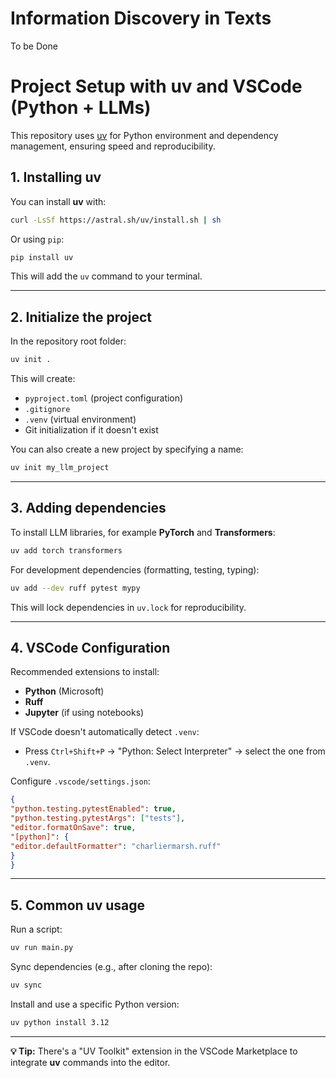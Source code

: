 # Information Discovery in Texts
To be Done

# Project Setup with uv and VSCode (Python + LLMs)

This repository uses [uv](https://github.com/astral-sh/uv) for Python environment and dependency management, ensuring speed and reproducibility.

## 1. Installing uv

You can install **uv** with:
```bash
curl -LsSf https://astral.sh/uv/install.sh | sh
```

Or using `pip`:

```bash
pip install uv
```

This will add the `uv` command to your terminal.

---

## 2. Initialize the project

In the repository root folder:

```bash
uv init .
```

This will create:
- `pyproject.toml` (project configuration)
- `.gitignore`
- `.venv` (virtual environment)
- Git initialization if it doesn't exist

You can also create a new project by specifying a name:

```bash
uv init my_llm_project
```

---

## 3. Adding dependencies

To install LLM libraries, for example **PyTorch** and **Transformers**:

```bash
uv add torch transformers
```

For development dependencies (formatting, testing, typing):

```bash
uv add --dev ruff pytest mypy
```

This will lock dependencies in `uv.lock` for reproducibility.

---

## 4. VSCode Configuration

Recommended extensions to install:
- **Python** (Microsoft)
- **Ruff**
- **Jupyter** (if using notebooks)

If VSCode doesn't automatically detect `.venv`:
- Press `Ctrl+Shift+P` → "Python: Select Interpreter" → select the one from `.venv`.

Configure `.vscode/settings.json`:

```json
{
"python.testing.pytestEnabled": true,
"python.testing.pytestArgs": ["tests"],
"editor.formatOnSave": true,
"[python]": {
"editor.defaultFormatter": "charliermarsh.ruff"
}
}
```

---

## 5. Common uv usage

Run a script:

```bash
uv run main.py
```

Sync dependencies (e.g., after cloning the repo):

```bash
uv sync
```

Install and use a specific Python version:

```bash
uv python install 3.12
```

---

**💡 Tip:** There's a "UV Toolkit" extension in the VSCode Marketplace to integrate **uv** commands into the editor.
